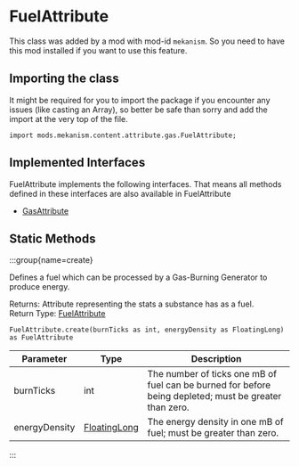 # FuelAttribute

This class was added by a mod with mod-id `mekanism`. So you need to have this mod installed if you
want to use this feature.

## Importing the class

It might be required for you to import the package if you encounter any issues (like casting an
Array), so better be safe than sorry and add the import at the very top of the file.

```zenscript
import mods.mekanism.content.attribute.gas.FuelAttribute;
```

## Implemented Interfaces

FuelAttribute implements the following interfaces. That means all methods defined in these
interfaces are also available in FuelAttribute

- [GasAttribute](/mods/Mekanism/content/attribute/GasAttribute)

## Static Methods

:::group{name=create}

Defines a fuel which can be processed by a Gas-Burning Generator to produce energy.

Returns: Attribute representing the stats a substance has as a fuel.  
Return Type: [FuelAttribute](/mods/Mekanism/content/attribute/gas/FuelAttribute)

```zenscript
FuelAttribute.create(burnTicks as int, energyDensity as FloatingLong) as FuelAttribute
```

| Parameter | Type | Description |
|-----------|------|-------------|
| burnTicks | int | The number of ticks one mB of fuel can be burned for before being depleted; must be greater than zero. |
| energyDensity | [FloatingLong](/mods/Mekanism/api/FloatingLong) | The energy density in one mB of fuel; must be greater than zero. |

:::

